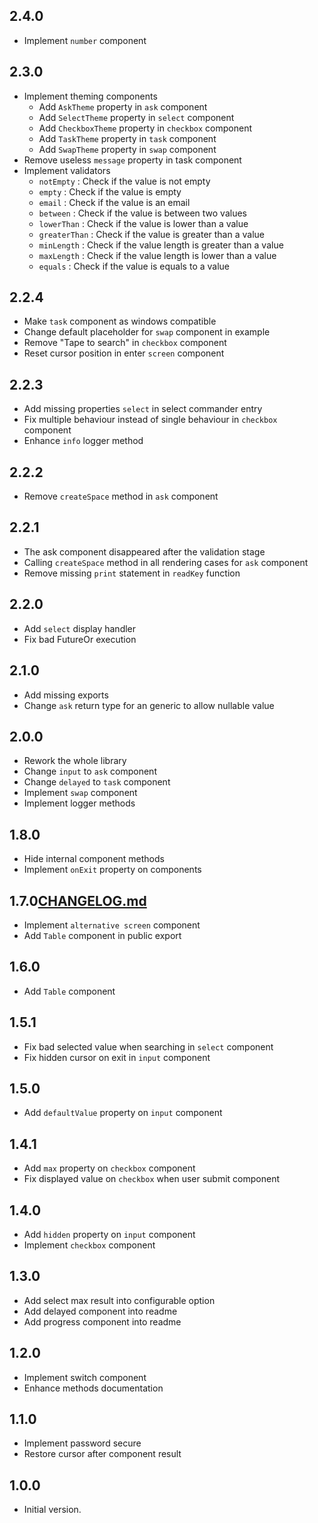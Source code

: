 ## 2.4.0
- Implement `number` component

## 2.3.0
- Implement theming components
  - Add `AskTheme` property in `ask` component
  - Add `SelectTheme` property in `select` component
  - Add `CheckboxTheme` property in `checkbox` component
  - Add `TaskTheme` property in `task` component
  - Add `SwapTheme` property in `swap` component
- Remove useless `message` property in task component
- Implement validators
  - `notEmpty` : Check if the value is not empty
  - `empty` : Check if the value is empty
  - `email` : Check if the value is an email
  - `between` : Check if the value is between two values
  - `lowerThan` : Check if the value is lower than a value
  - `greaterThan` : Check if the value is greater than a value
  - `minLength` : Check if the value length is greater than a value
  - `maxLength` : Check if the value length is lower than a value
  - `equals` : Check if the value is equals to a value

## 2.2.4
- Make `task` component as windows compatible
- Change default placeholder for `swap` component in example
- Remove "Tape to search" in `checkbox` component
- Reset cursor position in enter `screen` component

## 2.2.3
- Add missing properties `select` in select commander entry
- Fix multiple behaviour instead of single behaviour in `checkbox` component
- Enhance `info` logger method

## 2.2.2
- Remove `createSpace` method in `ask` component

## 2.2.1
- The ask component disappeared after the validation stage
- Calling `createSpace` method in all rendering cases for `ask` component
- Remove missing `print` statement in `readKey` function

## 2.2.0
- Add `select` display handler
- Fix bad FutureOr execution

## 2.1.0
- Add missing exports
- Change `ask` return type for an generic to allow nullable value 

## 2.0.0
- Rework the whole library
- Change `input` to `ask` component
- Change `delayed` to `task` component
- Implement `swap` component
- Implement logger methods

## 1.8.0

- Hide internal component methods
- Implement `onExit` property on components

## 1.7.0[CHANGELOG.md](CHANGELOG.md)

- Implement `alternative screen` component
- Add `Table` component in public export

## 1.6.0

- Add `Table` component

## 1.5.1

- Fix bad selected value when searching in `select` component
- Fix hidden cursor on exit in `input` component

## 1.5.0

- Add `defaultValue` property on `input` component

## 1.4.1

- Add `max` property on `checkbox` component
- Fix displayed value on `checkbox` when user submit component 

## 1.4.0

- Add `hidden` property on `input` component
- Implement `checkbox` component

## 1.3.0

- Add select max result into configurable option
- Add delayed component into readme
- Add progress component into readme

## 1.2.0

- Implement switch component
- Enhance methods documentation

## 1.1.0

- Implement password secure
- Restore cursor after component result

## 1.0.0

- Initial version.
